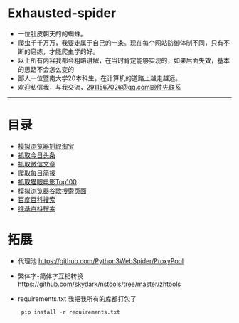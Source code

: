 #  Exhausted-spider
- 一位肚皮朝天的的蜘蛛。
 - 爬虫千千万万，我要走属于自己的一条。现在每个网站防御体制不同，只有不断的磨练，才能爬虫学的好。
 - 以上所有内容我都会粗略讲解，在当时肯定能够实现的，如果后面失效，基本的思路不会怎么变的
 - 鄙人一位暨南大学20本科生，在计算机的道路上越走越远。
 - 欢迎私信我，与我交流，2911567026@qq.com邮件先联系

***
# 目录
 - [模拟浏览器抓取淘宝](https://github.com/hengyi666/Exhausted-spider/tree/main/%E6%A8%A1%E6%8B%9F%E6%B5%8F%E8%A7%88%E5%99%A8%E6%8A%93%E5%8F%96%E6%B7%98%E5%AE%9D)
 - [抓取今日头条](https://github.com/hengyi666/Exhausted-spider/tree/main/%E6%8A%93%E5%8F%96%E4%BB%8A%E6%97%A5%E5%A4%B4%E6%9D%A1)
 - [抓取微信文章](https://github.com/hengyi666/Exhausted-spider/tree/main/%E6%8A%93%E5%8F%96%E5%BE%AE%E4%BF%A1%E6%96%87%E7%AB%A0)
 - [爬取每日简报](https://github.com/hengyi666/Exhausted-spider/tree/main/%E6%8A%93%E5%8F%96%E6%AF%8F%E6%97%A5%E7%AE%80%E6%8A%A5)
 - [抓取猫眼电影Top100](https://github.com/hengyi666/Exhausted-spider/tree/main/%E6%8A%93%E5%8F%96%E7%8C%AB%E7%9C%BC%E7%94%B5%E5%BD%B1Top100)
 - [模拟浏览器谷歌搜索页面](https://github.com/hengyi666/Exhausted-spider/tree/main/%E6%A8%A1%E6%8B%9F%E6%B5%8F%E8%A7%88%E5%99%A8%E8%B0%B7%E6%AD%8C%E6%90%9C%E7%B4%A2%E9%A1%B5%E9%9D%A2)
 - [百度百科搜索](https://github.com/hengyi666/Exhausted-spider/tree/main/%E7%99%BE%E5%BA%A6%E7%99%BE%E7%A7%91%E6%90%9C%E7%B4%A2)
 - [维基百科搜索](https://github.com/hengyi666/Exhausted-spider/tree/main/%E7%BB%B4%E5%9F%BA%E7%99%BE%E7%A7%91%E6%90%9C%E7%B4%A2)

#  拓展
 - 代理池  https://github.com/Python3WebSpider/ProxyPool

 - 繁体字-简体字互相转换 https://github.com/skydark/nstools/tree/master/zhtools

 - requirements.txt  我把我所有的库都打包了

   ```python
    pip install -r requirements.txt
   ```

   